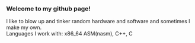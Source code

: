 ### Welcome to my github page!

I like to blow up and tinker random hardware and software and sometimes I make my own.  
Languages I work with: x86_64 ASM(nasm), C++, C
 

